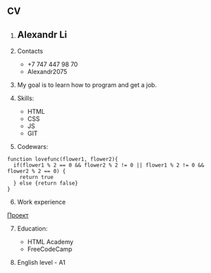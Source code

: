 ## CV

1. ## Alexandr Li

2. Contacts

   - +7 747 447 98 70
   - Alexandr2075

3. My goal is to learn how to program and get a job.

4. Skills:

   - HTML
   - CSS
   - JS
   - GIT

5. Codewars:

```
function lovefunc(flower1, flower2){
  if(flower1 % 2 == 0 && flower2 % 2 != 0 || flower1 % 2 != 0 && flower2 % 2 == 0) {
    return true
  } else {return false}
}
```

6. Work experience

[Проект](https://github.com/alexandr2075/ratio/tree/main/module1)

7. Education:

   - HTML Academy
   - FreeCodeCamp

8. English level - A1
